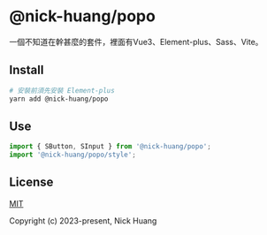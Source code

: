 # @nick-huang/popo

一個不知道在幹甚麼的套件，裡面有Vue3、Element-plus、Sass、Vite。

## Install
```bash
# 安裝前須先安裝 Element-plus
yarn add @nick-huang/popo
```

## Use
```javascript
import { SButton, SInput } from '@nick-huang/popo';
import '@nick-huang/popo/style';
```
## License

[MIT](https://opensource.org/licenses/MIT)

Copyright (c) 2023-present, Nick Huang